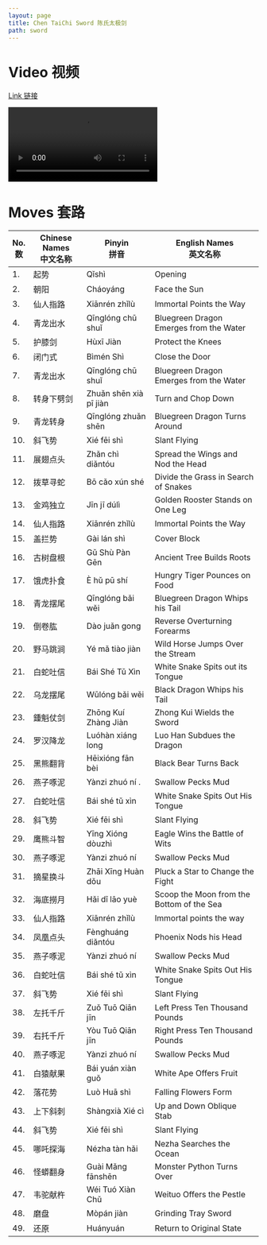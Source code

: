 ```yaml
---
layout: page
title: Chen TaiChi Sword 陈氏太极剑
path: sword
---
```


# Video 视频

[Link 链接](https://s3-ap-southeast-2.amazonaws.com/video.sergeishutov.com/TaiChi+Sword.mp4)

  <video controls>
    <source src="https://s3-ap-southeast-2.amazonaws.com/video.sergeishutov.com/TaiChi+Sword.mp4" type="video/mp4">
  </video>

# Moves 套路

 No. <br> 数 | Chinese Names <br> 中文名称 | Pinyin <br> 拼音 | English Names <br> 英文名称 
---- | ----------------------- | ------------ | ----------------------- 
| 1. | 起势 | Qǐshì | Opening
| 2. | 朝阳 | Cháoyáng | Face the Sun
| 3. | 仙人指路 | Xiānrén zhǐlù | Immortal Points the Way
| 4. | 青龙出水 | Qīnglóng chū shuǐ | Bluegreen Dragon Emerges from the Water
| 5. | 护膝剑 | Hùxī Jiàn | Protect the Knees
| 6. | 闭门式 | Bìmén Shì | Close the Door
| 7. | 青龙出水 | Qīnglóng chū shuǐ | Bluegreen Dragon Emerges from the Water
| 8. | 转身下劈剑 | Zhuǎn shēn xià pī jiàn | Turn and Chop Down
| 9. | 青龙转身 | Qīnglóng zhuǎn shēn | Bluegreen Dragon Turns Around
| 10. | 斜飞势 | Xié fēi shì | Slant Flying
| 11. | 展翅点头 | Zhǎn chì diǎntóu | Spread the Wings and Nod the Head
| 12. | 拨草寻蛇 | Bō cǎo xún shé | Divide the Grass in Search of Snakes
| 13. | 金鸡独立 | Jīn jī dúlì | Golden Rooster Stands on One Leg
| 14. | 仙人指路 | Xiānrén zhǐlù | Immortal Points the Way
| 15. | 盖拦势 | Gài lán shì | Cover Block
| 16. | 古树盘根 | Gǔ Shù Pàn Gēn | Ancient Tree Builds Roots
| 17. | 饿虎扑食 | È hǔ pū shí | Hungry Tiger Pounces on Food
| 18. | 青龙摆尾 | Qīnglóng bǎi wěi | Bluegreen Dragon Whips his Tail
| 19. | 倒卷肱 | Dào juǎn gong | Reverse Overturning Forearms
| 20. | 野马跳涧 | Yé mǎ tiào jiàn | Wild Horse Jumps Over the Stream 
| 21. | 白蛇吐信 | Bái Shé Tǔ Xìn | White Snake Spits out its Tongue
| 22. | 乌龙摆尾 | Wūlóng bǎi wěi | Black Dragon Whips his Tail
| 23. | 鍾魁仗剑 | Zhōng Kuí Zhàng Jiàn | Zhong Kui Wields the Sword
| 24. | 罗汉降龙 | Luóhàn xiáng long | Luo Han Subdues the Dragon
| 25. | 黑熊翻背 | Hēixióng fān bèi | Black Bear Turns Back
| 26. | 燕子啄泥 | Yànzi zhuó ní \.| Swallow Pecks Mud
| 27. | 白蛇吐信 | Bái shé tǔ xìn | White Snake Spits Out His Tongue
| 28. | 斜飞势 | Xié fēi shì | Slant Flying
| 29. | 鹰熊斗智 | Yīng Xióng dòuzhì | Eagle Wins the Battle of Wits
| 30. | 燕子啄泥 | Yànzi zhuó ní | Swallow Pecks Mud
| 31. | 摘星换斗 | Zhāi Xīng Huàn dǒu | Pluck a Star to Change the Fight
| 32. | 海底撈月 | Hǎi dǐ lāo yuè | Scoop the Moon from the Bottom of the Sea
| 33. | 仙人指路 | Xiānrén zhǐlù | Immortal points the way
| 34. | 凤凰点头 | Fènghuáng diǎntóu | Phoenix Nods his Head
| 35. | 燕子啄泥 | Yànzi zhuó ní | Swallow Pecks Mud
| 36. | 白蛇吐信 | Bái shé tǔ xìn | White Snake Spits Out His Tongue
| 37. | 斜飞势 | Xié fēi shì | Slant Flying
| 38. | 左托千斤 | Zuǒ Tuō Qiān jīn | Left Press Ten Thousand Pounds
| 39. | 右托千斤 | Yòu Tuō Qiān jīn | Right Press Ten Thousand Pounds
| 40. | 燕子啄泥 | Yànzi zhuó ní | Swallow Pecks Mud
| 41. | 白猿献果 | Bái yuán xiàn guǒ | White Ape Offers Fruit
| 42. | 落花势 | Luò Huā shì | Falling Flowers Form
| 43. | 上下斜刺 | Shàngxià Xié cì | Up and Down Oblique Stab
| 44. | 斜飞势 | Xié fēi shì | Slant Flying
| 45. | 哪吒探海 | Nézha tàn hǎi | Nezha Searches the Ocean
| 46. | 怪蟒翻身 | Guài Mǎng fānshēn | Monster Python Turns Over
| 47. | 韦驼献杵 | Wéi Tuó Xiàn Chǔ | Weituo Offers the Pestle
| 48. | 磨盘 | Mòpán jiàn | Grinding Tray Sword
| 49. | 还原 | Huányuán | Return to Original State

